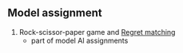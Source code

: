 ##  Model assignment   
   1. Rock-scissor-paper game and [Regret matching](http://modelai.gettysburg.edu/2023/regret/)
      - part of model AI assignments 
